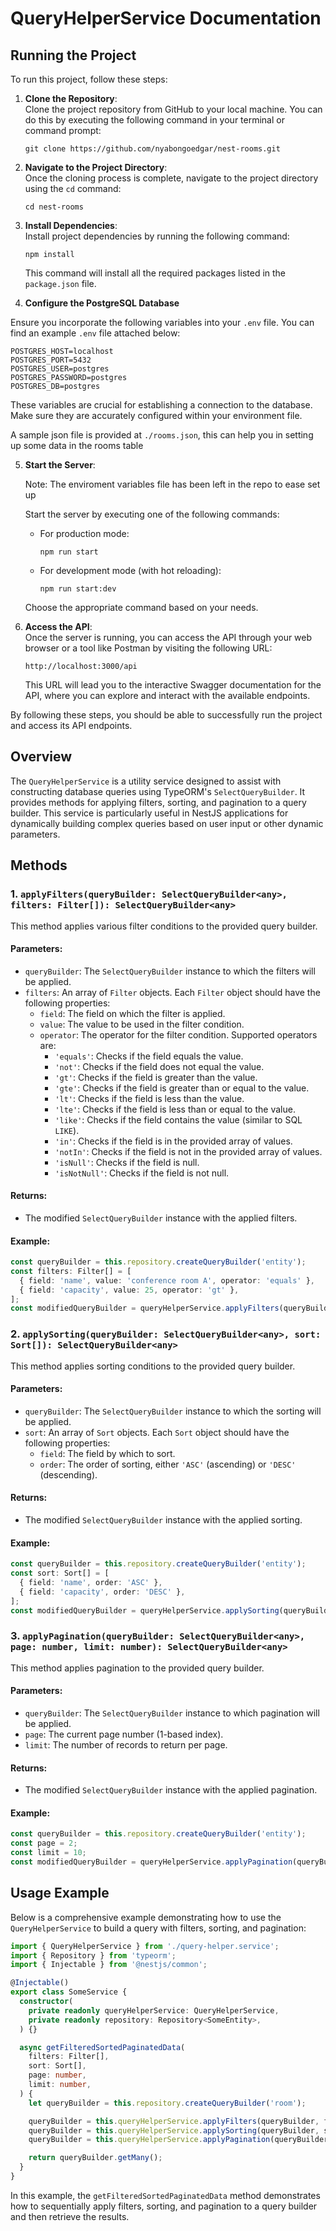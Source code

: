 # QueryHelperService Documentation

## Running the Project

To run this project, follow these steps:

1. **Clone the Repository**:  
   Clone the project repository from GitHub to your local machine. You can do this by executing the following command in your terminal or command prompt:

   ```
   git clone https://github.com/nyabongoedgar/nest-rooms.git
   ```

2. **Navigate to the Project Directory**:  
   Once the cloning process is complete, navigate to the project directory using the `cd` command:

   ```
   cd nest-rooms
   ```

3. **Install Dependencies**:  
   Install project dependencies by running the following command:

   ```
   npm install
   ```

   This command will install all the required packages listed in the `package.json` file.

4. **Configure the PostgreSQL Database**

Ensure you incorporate the following variables into your `.env` file. You can find an example `.env` file attached below:

```env
POSTGRES_HOST=localhost
POSTGRES_PORT=5432
POSTGRES_USER=postgres
POSTGRES_PASSWORD=postgres
POSTGRES_DB=postgres
```

These variables are crucial for establishing a connection to the database. Make sure they are accurately configured within your environment file.

A sample json file is provided at `./rooms.json`, this can help you in setting up some data in the rooms table

5. **Start the Server**:  

   Note: The enviroment variables file has been left in the repo to ease set up
  
   Start the server by executing one of the following commands:

   - For production mode:
     ```
     npm run start
     ```

   - For development mode (with hot reloading):
     ```
     npm run start:dev
     ```

   Choose the appropriate command based on your needs.

6. **Access the API**:  
   Once the server is running, you can access the API through your web browser or a tool like Postman by visiting the following URL:

   ```
   http://localhost:3000/api
   ```

   This URL will lead you to the interactive Swagger documentation for the API, where you can explore and interact with the available endpoints.

By following these steps, you should be able to successfully run the project and access its API endpoints.

## Overview

The `QueryHelperService` is a utility service designed to assist with constructing database queries using TypeORM's `SelectQueryBuilder`. It provides methods for applying filters, sorting, and pagination to a query builder. This service is particularly useful in NestJS applications for dynamically building complex queries based on user input or other dynamic parameters.

## Methods

### 1. `applyFilters(queryBuilder: SelectQueryBuilder<any>, filters: Filter[]): SelectQueryBuilder<any>`

This method applies various filter conditions to the provided query builder.

#### Parameters:
- `queryBuilder`: The `SelectQueryBuilder` instance to which the filters will be applied.
- `filters`: An array of `Filter` objects. Each `Filter` object should have the following properties:
  - `field`: The field on which the filter is applied.
  - `value`: The value to be used in the filter condition.
  - `operator`: The operator for the filter condition. Supported operators are:
    - `'equals'`: Checks if the field equals the value.
    - `'not'`: Checks if the field does not equal the value.
    - `'gt'`: Checks if the field is greater than the value.
    - `'gte'`: Checks if the field is greater than or equal to the value.
    - `'lt'`: Checks if the field is less than the value.
    - `'lte'`: Checks if the field is less than or equal to the value.
    - `'like'`: Checks if the field contains the value (similar to SQL `LIKE`).
    - `'in'`: Checks if the field is in the provided array of values.
    - `'notIn'`: Checks if the field is not in the provided array of values.
    - `'isNull'`: Checks if the field is null.
    - `'isNotNull'`: Checks if the field is not null.

#### Returns:
- The modified `SelectQueryBuilder` instance with the applied filters.

#### Example:
```typescript
const queryBuilder = this.repository.createQueryBuilder('entity');
const filters: Filter[] = [
  { field: 'name', value: 'conference room A', operator: 'equals' },
  { field: 'capacity', value: 25, operator: 'gt' },
];
const modifiedQueryBuilder = queryHelperService.applyFilters(queryBuilder, filters);
```

### 2. `applySorting(queryBuilder: SelectQueryBuilder<any>, sort: Sort[]): SelectQueryBuilder<any>`

This method applies sorting conditions to the provided query builder.

#### Parameters:
- `queryBuilder`: The `SelectQueryBuilder` instance to which the sorting will be applied.
- `sort`: An array of `Sort` objects. Each `Sort` object should have the following properties:
  - `field`: The field by which to sort.
  - `order`: The order of sorting, either `'ASC'` (ascending) or `'DESC'` (descending).

#### Returns:
- The modified `SelectQueryBuilder` instance with the applied sorting.

#### Example:
```typescript
const queryBuilder = this.repository.createQueryBuilder('entity');
const sort: Sort[] = [
  { field: 'name', order: 'ASC' },
  { field: 'capacity', order: 'DESC' },
];
const modifiedQueryBuilder = queryHelperService.applySorting(queryBuilder, sort);
```

### 3. `applyPagination(queryBuilder: SelectQueryBuilder<any>, page: number, limit: number): SelectQueryBuilder<any>`

This method applies pagination to the provided query builder.

#### Parameters:
- `queryBuilder`: The `SelectQueryBuilder` instance to which pagination will be applied.
- `page`: The current page number (1-based index).
- `limit`: The number of records to return per page.

#### Returns:
- The modified `SelectQueryBuilder` instance with the applied pagination.

#### Example:
```typescript
const queryBuilder = this.repository.createQueryBuilder('entity');
const page = 2;
const limit = 10;
const modifiedQueryBuilder = queryHelperService.applyPagination(queryBuilder, page, limit);
```

## Usage Example

Below is a comprehensive example demonstrating how to use the `QueryHelperService` to build a query with filters, sorting, and pagination:

```typescript
import { QueryHelperService } from './query-helper.service';
import { Repository } from 'typeorm';
import { Injectable } from '@nestjs/common';

@Injectable()
export class SomeService {
  constructor(
    private readonly queryHelperService: QueryHelperService,
    private readonly repository: Repository<SomeEntity>,
  ) {}

  async getFilteredSortedPaginatedData(
    filters: Filter[],
    sort: Sort[],
    page: number,
    limit: number,
  ) {
    let queryBuilder = this.repository.createQueryBuilder('room');

    queryBuilder = this.queryHelperService.applyFilters(queryBuilder, filters);
    queryBuilder = this.queryHelperService.applySorting(queryBuilder, sort);
    queryBuilder = this.queryHelperService.applyPagination(queryBuilder, page, limit);

    return queryBuilder.getMany();
  }
}
```

In this example, the `getFilteredSortedPaginatedData` method demonstrates how to sequentially apply filters, sorting, and pagination to a query builder and then retrieve the results.